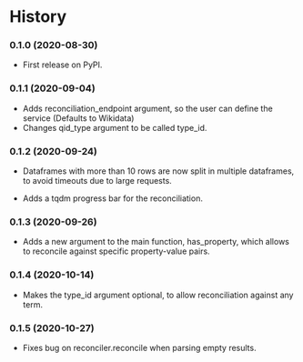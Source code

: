 # History

### 0.1.0 (2020-08-30)

* First release on PyPI.

### 0.1.1 (2020-09-04)

* Adds reconciliation_endpoint argument, so the user can define the service (Defaults to Wikidata)
* Changes qid_type argument to be called type_id.

### 0.1.2 (2020-09-24)

* Dataframes with more than 10 rows are now split in multiple dataframes, to avoid timeouts due to large requests.

* Adds a tqdm progress bar for the reconciliation.

### 0.1.3 (2020-09-26)

* Adds a new argument to the main function, has_property, which allows to reconcile against specific property-value pairs.

### 0.1.4 (2020-10-14)

* Makes the type_id argument optional, to allow reconciliation against any term.

### 0.1.5 (2020-10-27)

* Fixes bug on reconciler.reconcile when parsing empty results.